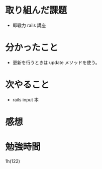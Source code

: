 # 取り組んだ課題

- 即戦力 rails 講座

# 分かったこと

- 更新を行うときは update メソッドを使う。

# 次やること

- rails input 本

# 感想

# 勉強時間

1h(122)
